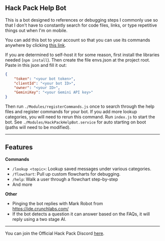 ## Hack Pack Help Bot
This is a bot designed to references or debugging steps I commonly use so that I don't have to constantly search for code files, links, or type repetitive things out when I'm on mobile.

You can add this bot to your account so that you can use its commands anywhere by clicking [this link](https://discord.com/oauth2/authorize?client_id=1261392544152027206).

If you are determined to self-host it for some reason, first install the libraries needed (`npm install`). Then create the file envs.json at the project root. Paste in this json and fill it out:
```json
{
    "token": "<your bot token>",
    "clientId": "<your bot ID>",
    "owner": "<your ID>",
    "GeminiKey": "<your Gemini API key>"
}
```
Then run `./Modules/registerCommands.js` once to search through the help files and register commands for your bot. If you add more lookup categories, you will need to rerun this command. Run `index.js` to start the bot. See `./Modules/HackPackHelpBot.service` for auto starting on boot (paths will need to be modified).

---

## Features

**Commands**
- `/lookup <topic>`: Lookup saved messages under various categories.
- `/flowchart`: Pull up custom flowcharts for debugging.
- `/help`: Walk a user through a flowchart step-by-step
- And more

**Other**
- Pinging the bot replies with Mark Robot from https://ide.crunchlabs.com/
- If the bot detects a question it can answer based on the FAQs, it will reply using a two stage AI.

---

You can join the Official Hack Pack Discord [here](https://mee6.xyz/i/RAMmVgdtYZ).
